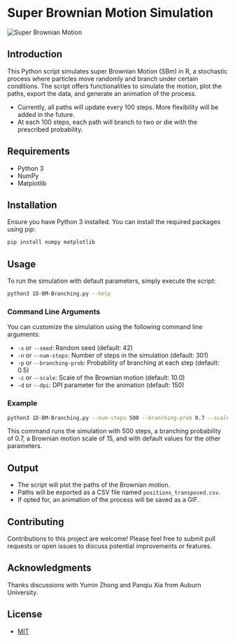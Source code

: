 # Super Brownian Motion Simulation

![Super Brownian Motion](./codes/branching_brownian_motion_500_0.5_1.0_12.gif)


## Introduction

This Python script simulates super Brownian Motion (SBm) in R, a stochastic
process where particles move randomly and branch under certain conditions. The
script offers functionalities to simulate the motion, plot the paths, export
the data, and generate an animation of the process.

* Currently, all paths will update every 100 steps. More flexibility will be added in the future.
* At each 100 steps, each path will branch to two or die with the prescribed probability.

## Requirements
- Python 3
- NumPy
- Matplotlib

## Installation
Ensure you have Python 3 installed. You can install the required packages using pip:
```bash
pip install numpy matplotlib
```

## Usage
To run the simulation with default parameters, simply execute the script:
```bash
python3 1D-BM-Branching.py --help
```

### Command Line Arguments
You can customize the simulation using the following command line arguments:
- `-s` or `--seed`: Random seed (default: 42)
- `-n` or `--num-steps`: Number of steps in the simulation (default: 301)
- `-p` or `--branching-prob`: Probability of branching at each step (default: 0.5)
- `-c` or `--scale`: Scale of the Brownian motion (default: 10.0)
- `-d` or `--dpi`: DPI parameter for the animation (default: 150)


### Example
```bash
python3 1D-BM-Branching.py --num-steps 500 --branching-prob 0.7 --scale 15
```

This command runs the simulation with 500 steps, a branching probability of 0.7, a Brownian motion scale of 15, and with default values for the other parameters.

## Output
- The script will plot the paths of the Brownian motion.
- Paths will be exported as a CSV file named `positions_transposed.csv`.
- If opted for, an animation of the process will be saved as a GIF.

## Contributing

Contributions to this project are welcome! Please feel free to submit pull
requests or open issues to discuss potential improvements or features.

## Acknowledgments

Thanks discussions with Yumin Zhong and Panqiu Xia from Auburn University.

## License

* [MIT](./LICENSE)
